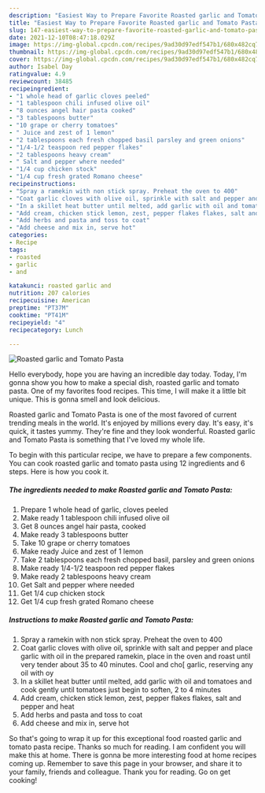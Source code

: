 ```yaml
---
description: "Easiest Way to Prepare Favorite Roasted garlic and Tomato Pasta"
title: "Easiest Way to Prepare Favorite Roasted garlic and Tomato Pasta"
slug: 147-easiest-way-to-prepare-favorite-roasted-garlic-and-tomato-pasta
date: 2021-12-10T08:47:18.029Z
image: https://img-global.cpcdn.com/recipes/9ad30d97edf547b1/680x482cq70/roasted-garlic-and-tomato-pasta-recipe-main-photo.jpg
thumbnail: https://img-global.cpcdn.com/recipes/9ad30d97edf547b1/680x482cq70/roasted-garlic-and-tomato-pasta-recipe-main-photo.jpg
cover: https://img-global.cpcdn.com/recipes/9ad30d97edf547b1/680x482cq70/roasted-garlic-and-tomato-pasta-recipe-main-photo.jpg
author: Isabel Day
ratingvalue: 4.9
reviewcount: 38485
recipeingredient:
- "1 whole head of garlic cloves peeled"
- "1 tablespoon chili infused olive oil"
- "8 ounces angel hair pasta cooked"
- "3 tablespoons butter"
- "10 grape or cherry tomatoes"
- " Juice and zest of 1 lemon"
- "2 tablespoons each fresh chopped basil parsley and green onions"
- "1/4-1/2 teaspoon red pepper flakes"
- "2 tablespoons heavy cream"
- " Salt and pepper where needed"
- "1/4 cup chicken stock"
- "1/4 cup fresh grated Romano cheese"
recipeinstructions:
- "Spray a ramekin with non stick spray. Preheat the oven to 400"
- "Coat garlic cloves with olive oil, sprinkle with salt and pepper and place garlic with oil in the prepared ramekin, place in the oven and roast until very tender about 35 to 40 minutes. Cool and cho[ garlic, reserving any oil with oy"
- "In a skillet heat butter until melted, add garlic with oil and tomatoes and cook gently until tomatoes just begin to soften, 2 to 4 minutes"
- "Add cream, chicken stick lemon, zest, pepper flakes flakes, salt and pepper and heat"
- "Add herbs and pasta and toss to coat"
- "Add cheese and mix in, serve hot"
categories:
- Recipe
tags:
- roasted
- garlic
- and

katakunci: roasted garlic and 
nutrition: 207 calories
recipecuisine: American
preptime: "PT37M"
cooktime: "PT41M"
recipeyield: "4"
recipecategory: Lunch

---
```



![Roasted garlic and Tomato Pasta](https://img-global.cpcdn.com/recipes/9ad30d97edf547b1/680x482cq70/roasted-garlic-and-tomato-pasta-recipe-main-photo.jpg)

Hello everybody, hope you are having an incredible day today. Today, I'm gonna show you how to make a special dish, roasted garlic and tomato pasta. One of my favorites food recipes. This time, I will make it a little bit unique. This is gonna smell and look delicious.

Roasted garlic and Tomato Pasta is one of the most favored of current trending meals in the world. It's enjoyed by millions every day. It's easy, it's quick, it tastes yummy. They're fine and they look wonderful. Roasted garlic and Tomato Pasta is something that I've loved my whole life.




To begin with this particular recipe, we have to prepare a few components. You can cook roasted garlic and tomato pasta using 12 ingredients and 6 steps. Here is how you cook it.

<!--inarticleads1-->

##### The ingredients needed to make Roasted garlic and Tomato Pasta:

1. Prepare 1 whole head of garlic, cloves peeled
1. Make ready 1 tablespoon chili infused olive oil
1. Get 8 ounces angel hair pasta, cooked
1. Make ready 3 tablespoons butter
1. Take 10 grape or cherry tomatoes
1. Make ready  Juice and zest of 1 lemon
1. Take 2 tablespoons each fresh chopped basil, parsley and green onions
1. Make ready 1/4-1/2 teaspoon red pepper flakes
1. Make ready 2 tablespoons heavy cream
1. Get  Salt and pepper where needed
1. Get 1/4 cup chicken stock
1. Get 1/4 cup fresh grated Romano cheese




<!--inarticleads2-->

##### Instructions to make Roasted garlic and Tomato Pasta:

1. Spray a ramekin with non stick spray. Preheat the oven to 400
1. Coat garlic cloves with olive oil, sprinkle with salt and pepper and place garlic with oil in the prepared ramekin, place in the oven and roast until very tender about 35 to 40 minutes. Cool and cho[ garlic, reserving any oil with oy
1. In a skillet heat butter until melted, add garlic with oil and tomatoes and cook gently until tomatoes just begin to soften, 2 to 4 minutes
1. Add cream, chicken stick lemon, zest, pepper flakes flakes, salt and pepper and heat
1. Add herbs and pasta and toss to coat
1. Add cheese and mix in, serve hot




So that's going to wrap it up for this exceptional food roasted garlic and tomato pasta recipe. Thanks so much for reading. I am confident you will make this at home. There is gonna be more interesting food at home recipes coming up. Remember to save this page in your browser, and share it to your family, friends and colleague. Thank you for reading. Go on get cooking!
